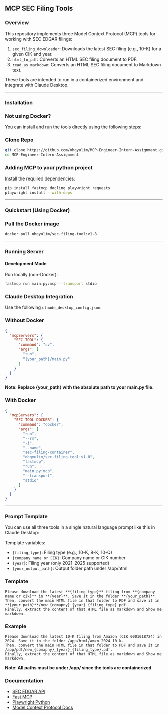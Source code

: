 ## MCP SEC Filing Tools

### Overview

This repository implements three Model Context Protocol (MCP) tools for working with SEC EDGAR filings:

1. `sec_filing_downloader`: Downloads the latest SEC filing (e.g., 10-K) for a given CIK and year.
2. `html_to_pdf`: Converts an HTML SEC filing document to PDF.
3. `read_as_markdown`: Converts an HTML SEC filing document to Markdown text.

These tools are intended to run in a containerized environment and integrate with Claude Desktop.

---

### Installation

### Not using Docker?

You can install and run the tools directly using the following steps:

### Clone Repo
```bash
git clone https://github.com/ohgyulim/MCP-Engineer-Intern-Assignment.git
cd MCP-Engineer-Intern-Assignment
```


### Adding MCP to your python project

Install the required dependencies:

```bash
pip install fastmcp docling playwright requests
playwright install --with-deps
```

---

### Quickstart (Using Docker)

### Pull the Docker image

```bash
docker pull ohgyulim/sec-filing-tool:v1.8
```


---


### Running Server

#### Development Mode

Run locally (non-Docker):

```bash
fastmcp run main.py:mcp --transport stdio
```



### Claude Desktop Integration

Use the following `claude_desktop_config.json`:

### Without Docker
```json
{
  "mcpServers": {
    "SEC-TOOL": {
      "command": "uv",
      "args": [
        "run",
        "{your_path}/main.py"
      ]
    }
  }
}
```
**Note: Replace {your_path} with the absolute path to your main.py file.**


### With Docker
```json
{
  "mcpServers": {
    "SEC-TOOL-DOCKER": {
      "command": "docker",
      "args": [
        "run",
        "--rm",
        "-i",
        "--name",
        "sec-filing-container",
        "ohgyulim/sec-filing-tool:v1.8",
        "fastmcp",
        "run",
        "main.py:mcp",
        "--transport",
        "stdio"
      ]
    }
  }
}
```

---


### Prompt Template

You can use all three tools in a single natural language prompt like this in Claude Desktop:

Template variables:
- `{filing_type}`: Filing type (e.g., 10-K, 8-K, 10-Q)
- `{company name or CIK}`: Company name or CIK number
- `{year}`: Filing year (only 2021–2025 supported)
- `{your_output_path}`: Output folder path under /app/html

### Template
```
Please download the latest **{filing-type}** filing from **{company name or cik}** in **{year}**. Save it in the folder **{your_path}**.
Then, convert the main HTML file in that folder to PDF and save it in **{your_path}**/new_{comapny}_{year}_{filing_type}.pdf.
Finally, extract the content of that HTML file as markdown and Show me markdown.
```


### Example
```
Please download the latest 10-K filing from Amazon (CIK 0001018724) in 2024. Save it in the folder /app/html/amzn_2024_10_k.
Then, convert the main HTML file in that folder to PDF and save it in /app/pdf/new_{comapny}_{year}_{filing_type}.pdf.
Finally, extract the content of that HTML file as markdown and Show me markdown.
```

**Note: All paths must be under /app/ since the tools are containerized.**




### Documentation

* [SEC EDGAR API](https://www.sec.gov/edgar/sec-api-documentation)
* [Fast MCP](https://gofastmcp.com/getting-started/welcome)
* [Playwright Python](https://playwright.dev/python/)
* [Model Context Protocol Docs](https://modelcontextprotocol.io)
